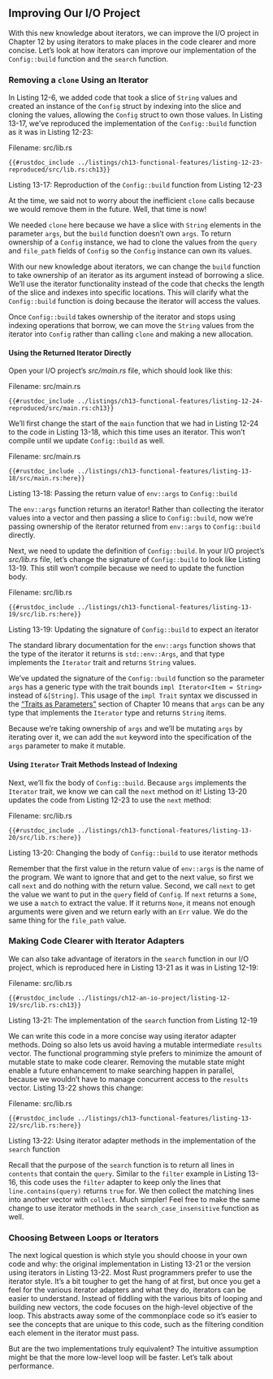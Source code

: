 ## Improving Our I/O Project

With this new knowledge about iterators, we can improve the I/O project in
Chapter 12 by using iterators to make places in the code clearer and more
concise. Let’s look at how iterators can improve our implementation of the
`Config::build` function and the `search` function.

### Removing a `clone` Using an Iterator

In Listing 12-6, we added code that took a slice of `String` values and created
an instance of the `Config` struct by indexing into the slice and cloning the
values, allowing the `Config` struct to own those values. In Listing 13-17,
we’ve reproduced the implementation of the `Config::build` function as it was
in Listing 12-23:

<span class="filename">Filename: src/lib.rs</span>

```rust,ignore
{{#rustdoc_include ../listings/ch13-functional-features/listing-12-23-reproduced/src/lib.rs:ch13}}
```

<span class="caption">Listing 13-17: Reproduction of the `Config::build`
function from Listing 12-23</span>

At the time, we said not to worry about the inefficient `clone` calls because
we would remove them in the future. Well, that time is now!

We needed `clone` here because we have a slice with `String` elements in the
parameter `args`, but the `build` function doesn’t own `args`. To return
ownership of a `Config` instance, we had to clone the values from the `query`
and `file_path` fields of `Config` so the `Config` instance can own its values.

With our new knowledge about iterators, we can change the `build` function to
take ownership of an iterator as its argument instead of borrowing a slice.
We’ll use the iterator functionality instead of the code that checks the length
of the slice and indexes into specific locations. This will clarify what the
`Config::build` function is doing because the iterator will access the values.

Once `Config::build` takes ownership of the iterator and stops using indexing
operations that borrow, we can move the `String` values from the iterator into
`Config` rather than calling `clone` and making a new allocation.

#### Using the Returned Iterator Directly

Open your I/O project’s *src/main.rs* file, which should look like this:

<span class="filename">Filename: src/main.rs</span>

```rust,ignore
{{#rustdoc_include ../listings/ch13-functional-features/listing-12-24-reproduced/src/main.rs:ch13}}
```

We’ll first change the start of the `main` function that we had in Listing
12-24 to the code in Listing 13-18, which this time uses an iterator. This
won’t compile until we update `Config::build` as well.

<span class="filename">Filename: src/main.rs</span>

```rust,ignore,does_not_compile
{{#rustdoc_include ../listings/ch13-functional-features/listing-13-18/src/main.rs:here}}
```

<span class="caption">Listing 13-18: Passing the return value of `env::args` to
`Config::build`</span>

The `env::args` function returns an iterator! Rather than collecting the
iterator values into a vector and then passing a slice to `Config::build`, now
we’re passing ownership of the iterator returned from `env::args` to
`Config::build` directly.

Next, we need to update the definition of `Config::build`. In your I/O
project’s *src/lib.rs* file, let’s change the signature of `Config::build` to
look like Listing 13-19. This still won’t compile because we need to update the
function body.

<span class="filename">Filename: src/lib.rs</span>

```rust,ignore,does_not_compile
{{#rustdoc_include ../listings/ch13-functional-features/listing-13-19/src/lib.rs:here}}
```

<span class="caption">Listing 13-19: Updating the signature of `Config::build`
to expect an iterator</span>

The standard library documentation for the `env::args` function shows that the
type of the iterator it returns is `std::env::Args`, and that type implements
the `Iterator` trait and returns `String` values.

We’ve updated the signature of the `Config::build` function so the parameter
`args` has a generic type with the trait bounds `impl Iterator<Item = String>`
instead of `&[String]`. This usage of the `impl Trait` syntax we discussed in
the [“Traits as Parameters”][impl-trait]<!-- ignore --> section of Chapter 10
means that `args` can be any type that implements the `Iterator` type and
returns `String` items.

Because we’re taking ownership of `args` and we’ll be mutating `args` by
iterating over it, we can add the `mut` keyword into the specification of the
`args` parameter to make it mutable.

#### Using `Iterator` Trait Methods Instead of Indexing

Next, we’ll fix the body of `Config::build`. Because `args` implements the
`Iterator` trait, we know we can call the `next` method on it! Listing 13-20
updates the code from Listing 12-23 to use the `next` method:

<span class="filename">Filename: src/lib.rs</span>

```rust,noplayground
{{#rustdoc_include ../listings/ch13-functional-features/listing-13-20/src/lib.rs:here}}
```

<span class="caption">Listing 13-20: Changing the body of `Config::build` to use
iterator methods</span>

Remember that the first value in the return value of `env::args` is the name of
the program. We want to ignore that and get to the next value, so first we call
`next` and do nothing with the return value. Second, we call `next` to get the
value we want to put in the `query` field of `Config`. If `next` returns a
`Some`, we use a `match` to extract the value. If it returns `None`, it means
not enough arguments were given and we return early with an `Err` value. We do
the same thing for the `file_path` value.

### Making Code Clearer with Iterator Adapters

We can also take advantage of iterators in the `search` function in our I/O
project, which is reproduced here in Listing 13-21 as it was in Listing 12-19:

<span class="filename">Filename: src/lib.rs</span>

```rust,ignore
{{#rustdoc_include ../listings/ch12-an-io-project/listing-12-19/src/lib.rs:ch13}}
```

<span class="caption">Listing 13-21: The implementation of the `search`
function from Listing 12-19</span>

We can write this code in a more concise way using iterator adapter methods.
Doing so also lets us avoid having a mutable intermediate `results` vector. The
functional programming style prefers to minimize the amount of mutable state to
make code clearer. Removing the mutable state might enable a future enhancement
to make searching happen in parallel, because we wouldn’t have to manage
concurrent access to the `results` vector. Listing 13-22 shows this change:

<span class="filename">Filename: src/lib.rs</span>

```rust,ignore
{{#rustdoc_include ../listings/ch13-functional-features/listing-13-22/src/lib.rs:here}}
```

<span class="caption">Listing 13-22: Using iterator adapter methods in the
implementation of the `search` function</span>

Recall that the purpose of the `search` function is to return all lines in
`contents` that contain the `query`. Similar to the `filter` example in Listing
13-16, this code uses the `filter` adapter to keep only the lines that
`line.contains(query)` returns `true` for. We then collect the matching lines
into another vector with `collect`. Much simpler! Feel free to make the same
change to use iterator methods in the `search_case_insensitive` function as
well.

### Choosing Between Loops or Iterators

The next logical question is which style you should choose in your own code and
why: the original implementation in Listing 13-21 or the version using
iterators in Listing 13-22. Most Rust programmers prefer to use the iterator
style. It’s a bit tougher to get the hang of at first, but once you get a feel
for the various iterator adapters and what they do, iterators can be easier to
understand. Instead of fiddling with the various bits of looping and building
new vectors, the code focuses on the high-level objective of the loop. This
abstracts away some of the commonplace code so it’s easier to see the concepts
that are unique to this code, such as the filtering condition each element in
the iterator must pass.

But are the two implementations truly equivalent? The intuitive assumption
might be that the more low-level loop will be faster. Let’s talk about
performance.

[impl-trait]: ch10-02-traits.html#traits-as-parameters
